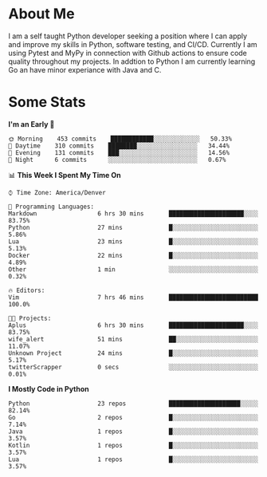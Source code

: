 # About Me
  I am a self taught Python developer seeking a position where I can apply and improve my skills in Python, software testing, and CI/CD. Currently I am using Pytest and MyPy in connection with Github actions to ensure code quality throughout my projects. In addtion to Python I am currently learning Go an have minor experiance with Java and C.
  
 # Some Stats
  
<!--START_SECTION:waka-->
**I'm an Early 🐤** 

```text
🌞 Morning    453 commits    ████████████░░░░░░░░░░░░░   50.33% 
🌆 Daytime    310 commits    ████████░░░░░░░░░░░░░░░░░   34.44% 
🌃 Evening    131 commits    ███░░░░░░░░░░░░░░░░░░░░░░   14.56% 
🌙 Night      6 commits      ░░░░░░░░░░░░░░░░░░░░░░░░░   0.67%

```


📊 **This Week I Spent My Time On** 

```text
⌚︎ Time Zone: America/Denver

💬 Programming Languages: 
Markdown                 6 hrs 30 mins       █████████████████████░░░░   83.75% 
Python                   27 mins             █░░░░░░░░░░░░░░░░░░░░░░░░   5.86% 
Lua                      23 mins             █░░░░░░░░░░░░░░░░░░░░░░░░   5.13% 
Docker                   22 mins             █░░░░░░░░░░░░░░░░░░░░░░░░   4.89% 
Other                    1 min               ░░░░░░░░░░░░░░░░░░░░░░░░░   0.32%

🔥 Editors: 
Vim                      7 hrs 46 mins       █████████████████████████   100.0%

🐱‍💻 Projects: 
Aplus                    6 hrs 30 mins       █████████████████████░░░░   83.75% 
wife_alert               51 mins             ██░░░░░░░░░░░░░░░░░░░░░░░   11.07% 
Unknown Project          24 mins             █░░░░░░░░░░░░░░░░░░░░░░░░   5.17% 
twitterScrapper          0 secs              ░░░░░░░░░░░░░░░░░░░░░░░░░   0.01%

```

**I Mostly Code in Python** 

```text
Python                   23 repos            ████████████████████░░░░░   82.14% 
Go                       2 repos             █░░░░░░░░░░░░░░░░░░░░░░░░   7.14% 
Java                     1 repos             █░░░░░░░░░░░░░░░░░░░░░░░░   3.57% 
Kotlin                   1 repos             █░░░░░░░░░░░░░░░░░░░░░░░░   3.57% 
Lua                      1 repos             █░░░░░░░░░░░░░░░░░░░░░░░░   3.57%

```



<!--END_SECTION:waka-->
